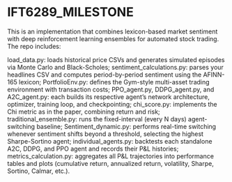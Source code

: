 # IFT6289_MILESTONE

This is an implementation that combines lexicon-based market sentiment with deep reinforcement learning ensembles for automated stock trading. The repo includes:

load_data.py: loads historical price CSVs and generates simulated episodes via Monte Carlo and Black-Scholes;
sentiment_calculations.py: parses your headlines CSV and computes period-by-period sentiment using the AFINN-165 lexicon;
PortfolioEnv.py: defines the Gym-style multi-asset trading environment with transaction costs;
PPO_agent.py, DDPG_agent.py, and A2C_agent.py: each builds its respective agent’s network architecture, optimizer, training loop, and checkpointing;
chi_score.py: implements the Chi metric as in the paper, combining return and risk;
traditional_ensemble.py: runs the fixed-interval (every N days) agent-switching baseline;
Sentiment_dynamic.py: performs real-time switching whenever sentiment shifts beyond a threshold, selecting the highest Sharpe-Sortino agent;
individual_agents.py: backtests each standalone A2C, DDPG, and PPO agent and records their P&L histories;
metrics_calculation.py: aggregates all P&L trajectories into performance tables and plots (cumulative return, annualized return, volatility, Sharpe, Sortino, Calmar, etc.).
